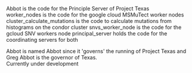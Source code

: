 Abbot is the code for the Principle Server of Project Texas  
worker_nodes is the code for the google cloud MSMuTect worker nodes   
cluster_calculate_mutations is the code to calculate mutations from histograms on the condor cluster
snvs_worker_node is the code for the gcloud SNV workers node
principal_server holds the code for the coordinating servers for both 

Abbot is named Abbot since it 'governs' the running of Project Texas
and Greg Abbot is the governor of Texas.  
Currently under development